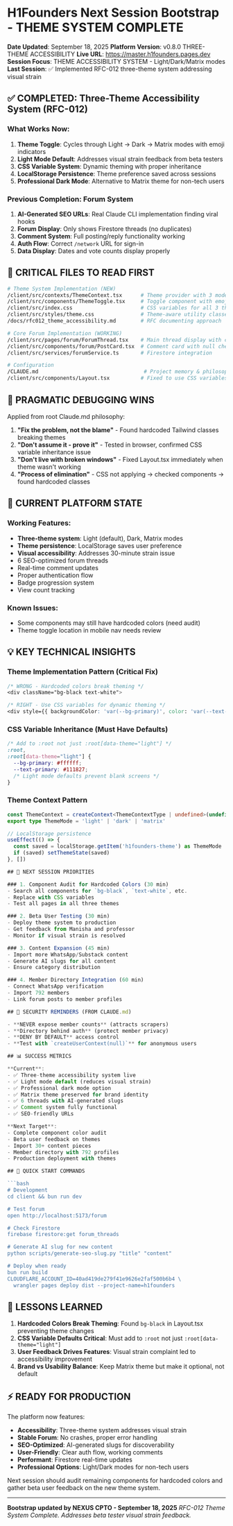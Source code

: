 # H1Founders Next Session Bootstrap - THEME SYSTEM COMPLETE

**Date Updated**: September 18, 2025
**Platform Version**: v0.8.0 THREE-THEME ACCESSIBILITY
**Live URL**: https://master.h1founders.pages.dev
**Session Focus**: THEME ACCESSIBILITY SYSTEM - Light/Dark/Matrix modes
**Last Session**: ✅ Implemented RFC-012 three-theme system addressing visual strain

## ✅ COMPLETED: Three-Theme Accessibility System (RFC-012)

### What Works Now:
1. **Theme Toggle**: Cycles through Light → Dark → Matrix modes with emoji indicators
2. **Light Mode Default**: Addresses visual strain feedback from beta testers
3. **CSS Variable System**: Dynamic theming with proper inheritance
4. **LocalStorage Persistence**: Theme preference saved across sessions
5. **Professional Dark Mode**: Alternative to Matrix theme for non-tech users

### Previous Completion: Forum System
1. **AI-Generated SEO URLs**: Real Claude CLI implementation finding viral hooks
2. **Forum Display**: Only shows Firestore threads (no duplicates)
3. **Comment System**: Full posting/reply functionality working
4. **Auth Flow**: Correct `/network` URL for sign-in
5. **Data Display**: Dates and vote counts display properly

## 📁 CRITICAL FILES TO READ FIRST

```bash
# Theme System Implementation (NEW)
/client/src/contexts/ThemeContext.tsx      # Theme provider with 3 modes
/client/src/components/ThemeToggle.tsx     # Toggle component with emoji indicators
/client/src/index.css                      # CSS variables for all 3 themes
/client/src/styles/theme.css               # Theme-aware utility classes
/docs/rfc012_theme_accessibility.md        # RFC documenting approach

# Core Forum Implementation (WORKING)
/client/src/pages/forum/ForumThread.tsx    # Main thread display with comments
/client/src/components/forum/PostCard.tsx  # Comment card with null checks
/client/src/services/forumService.ts       # Firestore integration

# Configuration
/CLAUDE.md                                  # Project memory & philosophy
/client/src/components/Layout.tsx          # Fixed to use CSS variables (was hardcoded)
```

## 🎯 PRAGMATIC DEBUGGING WINS

Applied from root Claude.md philosophy:
1. **"Fix the problem, not the blame"** - Found hardcoded Tailwind classes breaking themes
2. **"Don't assume it - prove it"** - Tested in browser, confirmed CSS variable inheritance issue
3. **"Don't live with broken windows"** - Fixed Layout.tsx immediately when theme wasn't working
4. **"Process of elimination"** - CSS not applying → checked components → found hardcoded classes

## 🚀 CURRENT PLATFORM STATE

### Working Features:
- **Three-theme system**: Light (default), Dark, Matrix modes
- **Theme persistence**: LocalStorage saves user preference
- **Visual accessibility**: Addresses 30-minute strain issue
- 6 SEO-optimized forum threads
- Real-time comment updates
- Proper authentication flow
- Badge progression system
- View count tracking

### Known Issues:
- Some components may still have hardcoded colors (need audit)
- Theme toggle location in mobile nav needs review

## 💡 KEY TECHNICAL INSIGHTS

### Theme Implementation Pattern (Critical Fix)
```css
/* WRONG - Hardcoded colors break theming */
<div className="bg-black text-white">

/* RIGHT - Use CSS variables for dynamic theming */
<div style={{ backgroundColor: 'var(--bg-primary)', color: 'var(--text-primary)' }}>
```

### CSS Variable Inheritance (Must Have Defaults)
```css
/* Add to :root not just :root[data-theme="light"] */
:root,
:root[data-theme="light"] {
  --bg-primary: #ffffff;
  --text-primary: #111827;
  /* Light mode defaults prevent blank screens */
}
```

### Theme Context Pattern
```typescript
const ThemeContext = createContext<ThemeContextType | undefined>(undefined)
export type ThemeMode = 'light' | 'dark' | 'matrix'

// LocalStorage persistence
useEffect(() => {
  const saved = localStorage.getItem('h1founders-theme') as ThemeMode
  if (saved) setThemeState(saved)
}, [])

## 🔧 NEXT SESSION PRIORITIES

### 1. Component Audit for Hardcoded Colors (30 min)
- Search all components for `bg-black`, `text-white`, etc.
- Replace with CSS variables
- Test all pages in all three themes

### 2. Beta User Testing (30 min)
- Deploy theme system to production
- Get feedback from Manisha and professor
- Monitor if visual strain is resolved

### 3. Content Expansion (45 min)
- Import more WhatsApp/Substack content
- Generate AI slugs for all content
- Ensure category distribution

### 4. Member Directory Integration (60 min)
- Connect WhatsApp verification
- Import 792 members
- Link forum posts to member profiles

## 🚨 SECURITY REMINDERS (FROM CLAUDE.md)

- **NEVER expose member counts** (attracts scrapers)
- **Directory behind auth** (protect member privacy)
- **DENY BY DEFAULT** access control
- **Test with `createUserContext(null)`** for anonymous users

## 📊 SUCCESS METRICS

**Current**:
- ✅ Three-theme accessibility system live
- ✅ Light mode default (reduces visual strain)
- ✅ Professional dark mode option
- ✅ Matrix theme preserved for brand identity
- ✅ 6 threads with AI-generated slugs
- ✅ Comment system fully functional
- ✅ SEO-friendly URLs

**Next Target**:
- Complete component color audit
- Beta user feedback on themes
- Import 30+ content pieces
- Member directory with 792 profiles
- Production deployment with themes

## 🏁 QUICK START COMMANDS

```bash
# Development
cd client && bun run dev

# Test forum
open http://localhost:5173/forum

# Check Firestore
firebase firestore:get forum_threads

# Generate AI slug for new content
python scripts/generate-seo-slug.py "title" "content"

# Deploy when ready
bun run build
CLOUDFLARE_ACCOUNT_ID=40ad419de279f41e9626e2faf500b6b4 \
  wrangler pages deploy dist --project-name=h1founders
```

## 📝 LESSONS LEARNED

1. **Hardcoded Colors Break Theming**: Found `bg-black` in Layout.tsx preventing theme changes
2. **CSS Variable Defaults Critical**: Must add to `:root` not just `:root[data-theme="light"]`
3. **User Feedback Drives Features**: Visual strain complaint led to accessibility improvement
4. **Brand vs Usability Balance**: Keep Matrix theme but make it optional, not default

## ⚡ READY FOR PRODUCTION

The platform now features:
- **Accessibility**: Three-theme system addresses visual strain
- **Stable Forum**: No crashes, proper error handling
- **SEO-Optimized**: AI-generated slugs for discoverability
- **User-Friendly**: Clear auth flow, working comments
- **Performant**: Firestore real-time updates
- **Professional Options**: Light/Dark modes for non-tech users

Next session should audit remaining components for hardcoded colors and gather beta user feedback on the new theme system.

---

**Bootstrap updated by NEXUS CPTO - September 18, 2025**
*RFC-012 Theme System Complete. Addresses beta tester visual strain feedback.*